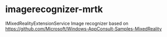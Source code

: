 # imagerecognizer-mrtk
IMixedRealityExtensionService Image recognizer based on https://github.com/Microsoft/Windows-AppConsult-Samples-MixedReality
